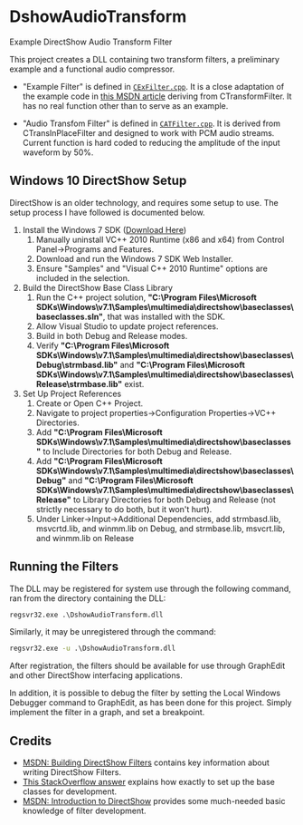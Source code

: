 # DshowAudioTransform
Example DirectShow Audio Transform Filter

This project creates a DLL containing two transform filters, a preliminary example and a functional audio compressor.

* "Example Filter" is defined in [`CExFilter.cpp`](DshowAudioTransform/CExFilter.cpp). It is a close adaptation of the example code in [this MSDN article](https://msdn.microsoft.com/en-us/library/dd391015(v=VS.85).aspx) deriving from CTransformFilter. It has no real function other than to serve as an example.

* "Audio Transfom Filter" is defined in [`CATFilter.cpp`](DshowAudioTransform/CATFilter.cpp). It is derived from CTransInPlaceFilter and designed to work with PCM audio streams. Current function is hard coded to reducing the amplitude of the input waveform by 50%.

## Windows 10 DirectShow Setup

DirectShow is an older technology, and requires some setup to use. The setup process I have followed is documented below.

1. Install the Windows 7 SDK ([Download Here](https://www.microsoft.com/en-us/download/details.aspx?id=8279))
    1. Manually uninstall VC++ 2010 Runtime (x86 and x64) from Control Panel->Programs and Features.
    2. Download and run the Windows 7 SDK Web Installer.
    3. Ensure "Samples" and "Visual C++ 2010 Runtime" options are included in the selection.
2. Build the DirectShow Base Class Library
    1. Run the C++ project solution, **"C:\Program Files\Microsoft SDKs\Windows\v7.1\Samples\multimedia\directshow\baseclasses\baseclasses.sln"**, that was installed with the SDK.
    2. Allow Visual Studio to update project references.
    3. Build in both Debug and Release modes.
    4. Verify **"C:\Program Files\Microsoft SDKs\Windows\v7.1\Samples\multimedia\directshow\baseclasses\Debug\strmbasd.lib"** and **"C:\Program Files\Microsoft SDKs\Windows\v7.1\Samples\multimedia\directshow\baseclasses\Release\strmbase.lib"** exist.
3. Set Up Project References
    1. Create or Open C++ Project.
    2. Navigate to project properties->Configuration Properties->VC++ Directories.
    3. Add **"C:\Program Files\Microsoft SDKs\Windows\v7.1\Samples\multimedia\directshow\baseclasses"** to Include Directories for both Debug and Release.
    4. Add **"C:\Program Files\Microsoft SDKs\Windows\v7.1\Samples\multimedia\directshow\baseclasses\Debug"** and **"C:\Program Files\Microsoft SDKs\Windows\v7.1\Samples\multimedia\directshow\baseclasses\Release"** to Library Directories for both Debug and Release (not strictly necessary to do both, but it won't hurt).
    5. Under Linker->Input->Additional Dependencies, add strmbasd.lib, msvcrtd.lib, and winmm.lib on Debug, and strmbase.lib, msvcrt.lib, and winmm.lib on Release

## Running the Filters

The DLL may be registered for system use through the following command, ran from the directory containing the DLL:

```cmd
regsvr32.exe .\DshowAudioTransform.dll
```

Similarly, it may be unregistered through the command:

```cmd
regsvr32.exe -u .\DshowAudioTransform.dll
```

After registration, the filters should be available for use through GraphEdit and other DirectShow interfacing applications.

In addition, it is possible to debug the filter by setting the Local Windows Debugger command to GraphEdit, as has been done for this project. Simply implement the filter in a graph, and set a breakpoint.

## Credits

* [MSDN: Building DirectShow Filters](https://msdn.microsoft.com/en-us/library/windows/desktop/dd318238(v=vs.85).aspx) contains key information about writing DirectShow Filters.
* [This StackOverflow answer](http://stackoverflow.com/a/3483072) explains how exactly to set up the base classes for development.
* [MSDN: Introduction to DirectShow](https://msdn.microsoft.com/en-us/library/windows/desktop/dd390354(v=vs.85).aspx) provides some much-needed basic knowledge of filter development.
